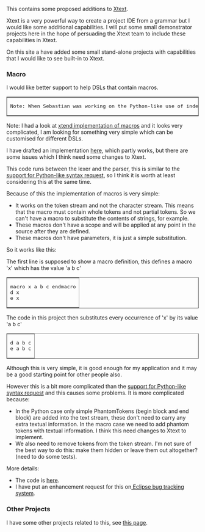 <p>This contains some proposed additions to <a href="https://github.com/eclipse/xtext">Xtext</a>.</p>
<p>Xtext is a very powerful way to create a project IDE from a grammar but I would like some additional capabilities. I will put some small demonstrator projects here in the hope of persuading the Xtext team to include these capabilities in Xtext.</p>
<p>On this site a have added some small stand-alone projects with capabilities that I would like to see built-in to Xtext. </p>
<h3>Macro</h3>
<p>I would like better support to help DSLs that contain macros.</p>
<table border="1">
  <tr>
    <td><pre>Note: When Sebastian was working on the Python-like use of indents (whitespace) to indicate blocks I asked if if he would consider including macros in that work, his initial responce was: "Macros are out of scope for this bug and will unlikely produce a valid node model. I suspect that won't work in general. We don't have plans to support macros on the syntax level right now."</pre></td>
  </tr>
</table>
<p>Note: I had a look at <a href="https://github.com/eclipse/xtext/tree/master/plugins/org.eclipse.xtend.lib.macro">xtend implementation of macros</a> and it looks very complicated, I am looking for something very simple which can be customised for different DSLs.</p>
<p>I have drafted an implementation <a href="https://github.com/martinbaker/xtextadd/tree/master/macro">here</a>, which partly works, but there are some issues which I think need some changes to Xtext. </p>
<p>This code runs between the lexer and the parser, this is similar to the <a href="https://bugs.eclipse.org/bugs/show_bug.cgi?id=451838">support for Python-like syntax request</a>, so I think it is worth at least considering this at the same time.</p>
<p>Because of this the implementation of macros is very simple:</p>
<ul>
  <li>It works on the token stream and not the character stream. This means that the macro must contain whole tokens and not partial tokens. So we can't have a macro to substitute the contents of strings, for example. </li>
  <li>These macros don't have a scope and will be applied at any point in the source after they are defined. </li>
  <li>These macros don't have parameters, it is just a simple substitution.</li>
</ul>
<p>So it works like this: </p>
<p>The first line is supposed to show a macro definition, this defines a macro 'x' which has the value 'a b c' </p>
<table border="1">
  <tr>
    <td><pre>macro x a b c endmacro
d x
e x</pre></td>
  </tr>
</table>
<p>The code in this project then substitutes every occurrence of 'x' by its value 'a b c' </p>
<table border="1">
  <tr>
    <td><pre>d a b c
e a b c</pre></td>
  </tr>
</table>
<p>Although this is very simple, it is good enough for my application and it may be a good starting point for other people also. </p>
<p>However this is a bit more complicated than the <a href="https://bugs.eclipse.org/bugs/show_bug.cgi?id=451838">support for Python-like syntax request</a> and this causes some problems. It is more complicated because:</p>
<ul>
  <li>In the Python case only simple PhantomTokens (begin block and end block) are added into the text stream, these don't need to carry any extra textual information. In the macro case we need to add phantom tokens with textual information. I think this need changes to Xtext to implement. </li>
  <li>We also need to remove tokens  from the token stream. I'm not sure of the best way to do this: make them hidden or leave them out altogether? (need to do some tests).</li>
</ul>
<p>More details:</p>
<ul>
  <li>The code is <a href="https://github.com/martinbaker/xtextadd/tree/master/macro">here</a>. </li>
  <li>I have put an enhancement request for this on<a href="https://bugs.eclipse.org/bugs/show_bug.cgi?id=452232"> Eclipse bug tracking system</a>. </li>
</ul>
<h3>Other Projects</h3>
<p>I have some other projects related to this, see <a href="https://github.com/martinbaker/xtextadd">this page</a>. </p>